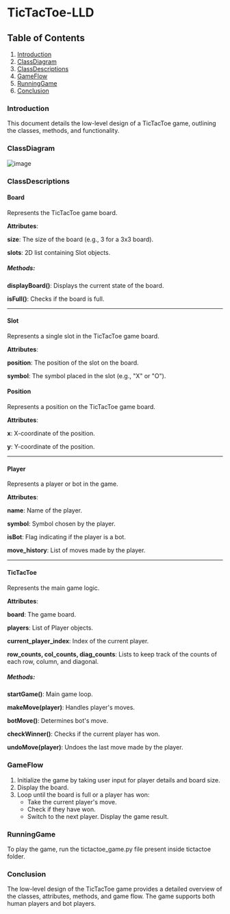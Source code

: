# TicTacToe-LLD

## Table of Contents
1. [Introduction](#introduction)
2. [ClassDiagram](#classdiagram)
3. [ClassDescriptions](#classdescriptions)
4. [GameFlow](#gameflow)
5. [RunningGame](#runninggame)
6. [Conclusion](#conclusion)

### Introduction
This document details the low-level design of a TicTacToe game, outlining the classes, methods, and functionality.

### ClassDiagram
![image](https://github.com/codingis4noobs2/TicTacToe-LLD/assets/87560178/cdb56cfd-8e40-4f38-82d7-bc3f6845c74c)

### ClassDescriptions
#### Board
Represents the TicTacToe game board.

**Attributes**:

**size**: The size of the board (e.g., 3 for a 3x3 board).

**slots**: 2D list containing Slot objects.

##### Methods:

**displayBoard()**: Displays the current state of the board.

**isFull()**: Checks if the board is full.

---

#### Slot
Represents a single slot in the TicTacToe game board.

**Attributes**:

**position**: The position of the slot on the board.

**symbol**: The symbol placed in the slot (e.g., "X" or "O").

#### Position
Represents a position on the TicTacToe game board.

**Attributes**:

**x**: X-coordinate of the position.

**y**: Y-coordinate of the position.

---

#### Player

Represents a player or bot in the game.

**Attributes**:

**name**: Name of the player.

**symbol**: Symbol chosen by the player.

**isBot**: Flag indicating if the player is a bot.

**move_history**: List of moves made by the player.

---

#### TicTacToe

Represents the main game logic.

**Attributes**:

**board**: The game board.

**players**: List of Player objects.

**current_player_index**: Index of the current player.

**row_counts, col_counts, diag_counts**: Lists to keep track of the counts of each row, column, and diagonal.

##### Methods:

**startGame()**: Main game loop.

**makeMove(player)**: Handles player's moves.

**botMove()**: Determines bot's move.

**checkWinner()**: Checks if the current player has won.

**undoMove(player)**: Undoes the last move made by the player.

### GameFlow
1. Initialize the game by taking user input for player details and board size.
2. Display the board.
3. Loop until the board is full or a player has won:
   - Take the current player's move.
   - Check if they have won.
   - Switch to the next player.
  Display the game result.

### RunningGame
To play the game, run the tictactoe_game.py file present inside tictactoe folder.

### Conclusion
The low-level design of the TicTacToe game provides a detailed overview of the classes, attributes, methods, and game flow. The game supports both human players and bot players.
